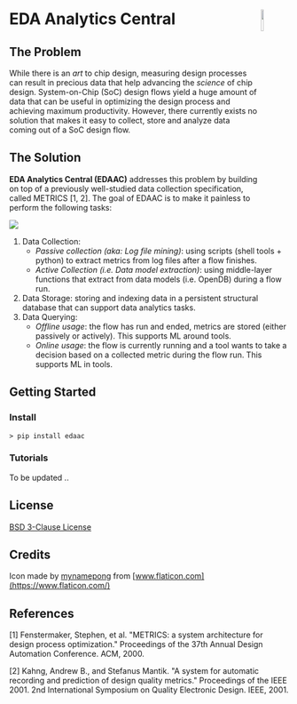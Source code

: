 # EDA Analytics Central <img align="right" width="10%" src="https://raw.githubusercontent.com/abdelrahmanhosny/EDAAC/master/docs/img/logo.png">

## The Problem
While there is an _art_ to chip design, measuring design processes can result in precious data that help advancing the _science_ of chip design.
System-on-Chip (SoC) design flows yield a huge amount of data that can be useful in optimizing the design process and achieving maximum productivity. 
However, there currently exists no solution that makes it easy to collect, store and analyze data coming out of a SoC design flow. 

## The Solution
**EDA Analytics Central (EDAAC)** addresses this problem by building on top of a previously well-studied data collection specification, called METRICS [1, 2].
The goal of EDAAC is to make it painless to perform the following tasks:

![](https://raw.githubusercontent.com/abdelrahmanhosny/EDAAC/master/docs/img/edaac-functions.png)

1. Data Collection:
    * _Passive collection (aka: Log file mining)_: using scripts (shell tools + python) to extract metrics from log files after a flow finishes.
    * _Active Collection (i.e. Data model extraction)_: using middle-layer functions that extract from data models (i.e. OpenDB) during a flow run.
2. Data Storage: storing and indexing data in a persistent structural database that can support data analytics tasks.
3. Data Querying: 
    * _Offline usage_: the flow has run and ended, metrics are stored (either passively or actively). This supports ML around tools.
    * _Online usage_: the flow is currently running and a tool wants to take a decision based on a collected metric during the flow run. This supports ML in tools.

## Getting Started

### Install
```
> pip install edaac
```

### Tutorials
To be updated ..


## License
[BSD 3-Clause License](https://github.com/abdelrahmanhosny/EDAAC/blob/master/LICENSE)

## Credits
Icon made by [mynamepong](https://www.flaticon.com/authors/mynamepong) from [www.flaticon.com](https://www.flaticon.com/)


## References
[1] Fenstermaker, Stephen, et al. "METRICS: a system architecture for design process optimization." Proceedings of the 37th Annual Design Automation Conference. ACM, 2000.

[2] Kahng, Andrew B., and Stefanus Mantik. "A system for automatic recording and prediction of design quality metrics." Proceedings of the IEEE 2001. 2nd International Symposium on Quality Electronic Design. IEEE, 2001.
